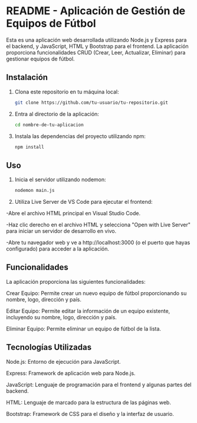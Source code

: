 # README - Aplicación de Gestión de Equipos de Fútbol

Esta es una aplicación web desarrollada utilizando Node.js y Express para el backend, y JavaScript, HTML y Bootstrap para el frontend. La aplicación proporciona funcionalidades CRUD (Crear, Leer, Actualizar, Eliminar) para gestionar equipos de fútbol.

## Instalación

1. Clona este repositorio en tu máquina local:

    ```bash
    git clone https://github.com/tu-usuario/tu-repositorio.git
    ```

2. Entra al directorio de la aplicación:

    ```bash
    cd nombre-de-tu-aplicacion
    ```

3. Instala las dependencias del proyecto utilizando npm:

    ```bash
    npm install
    ```
## Uso

1. Inicia el servidor utilizando nodemon:

    ```bash
    nodemon main.js
    ```

2. Utiliza Live Server de VS Code para ejecutar el frontend:

-Abre el archivo HTML principal en Visual Studio Code.

-Haz clic derecho en el archivo HTML y selecciona "Open with Live Server" para iniciar un servidor de desarrollo en vivo.

-Abre tu navegador web y ve a http://localhost:3000 (o el puerto que hayas configurado) para acceder a la aplicación.

## Funcionalidades

La aplicación proporciona las siguientes funcionalidades:

Crear Equipo: Permite crear un nuevo equipo de fútbol proporcionando su nombre, logo, dirección y país.

Editar Equipo: Permite editar la información de un equipo existente, incluyendo su nombre, logo, dirección y país.

Eliminar Equipo: Permite eliminar un equipo de fútbol de la lista.

## Tecnologías Utilizadas

Node.js: Entorno de ejecución para JavaScript.

Express: Framework de aplicación web para Node.js.

JavaScript: Lenguaje de programación para el frontend y algunas partes del backend.

HTML: Lenguaje de marcado para la estructura de las páginas web.

Bootstrap: Framework de CSS para el diseño y la interfaz de usuario.